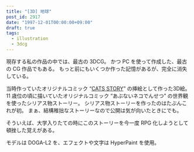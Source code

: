 ```yaml
---
title: "[3D] 地球"
post_id: 2917
date: "1997-12-01T00:00:00+09:00"
draft: true
tags:
  - illustration
  - 3dcg
---
```



現存する私の作品の中では、最古の 3DCG。
かつ PC を使って作成した、最古の CG 作品でもある。
もっと前にもいくつか作った記憶があるが、完全に消失している。

当時作っていたオリジナルコミック “[CATS STORY](https://danmaq.com/cats_story)” の挿絵として作った3D絵。
11 歳位の頃に描いていたオリジナルコミック “あぶないネコでんせつ” の世界観を使ったシリアス物ストーリー。
シリアス物ストーリーを作ったのはたぶんこれが初。
まぁ、結構稚拙なストーリーなので公開は気が向いたときにでも。

そういえば、大学入りたての時にこのストーリーを今一度 RPG 化しようとして頓挫した覚えがある。

モデルは DOGA-L2 を、エフェクトや文字は HyperPaint を使用。
